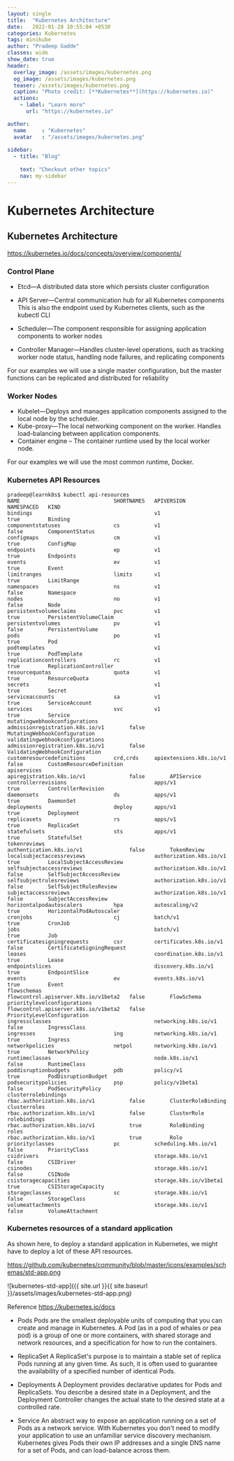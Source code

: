 ```yaml
---
layout: single
title:  "Kubernetes Architecture"
date:   2022-01-28 10:55:04 +0530
categories: Kubernetes
tags: minikube
author: "Pradeep Gadde"
classes: wide
show_date: true
header:
  overlay_image: /assets/images/kubernetes.png
  og_image: /assets/images/kubernetes.png
  teaser: /assets/images/kubernetes.png
  caption: "Photo credit: [**Kubernetes**](https://kubernetes.io)"
  actions:
    - label: "Learn more"
      url: "https://kubernetes.io"

author:
  name     : "Kubernetes"
  avatar   : "/assets/images/kubernetes.png"
 
sidebar:
  - title: "Blog"
 
    text: "Checkout other topics"
    nav: my-sidebar
---
```

# Kubernetes Architecture


## Kubernetes Architecture

https://kubernetes.io/docs/concepts/overview/components/

### Control Plane
- Etcd—A distributed data store which persists cluster configuration

- API Server—Central communication hub for all Kubernetes components
  This is also the endpoint used by Kubernetes clients, such as the kubectl CLI

- Scheduler—The component responsible for assigning application components to worker nodes

- Controller Manager—Handles cluster-level operations, such as tracking worker node status, handling node failures, and replicating components

For our examples we will use a single master configuration, but the master functions can be replicated and distributed for reliability



### Worker Nodes
- Kubelet—Deploys and manages application components assigned to the local node by the scheduler.
- Kube-proxy—The local networking component on the worker. Handles load-balancing between application components.
- Container engine – The container runtime used by the local worker node. 

For our examples we will use the most common runtime, Docker. 


### Kubernetes API Resources

```shell
pradeep@learnk8s$ kubectl api-resources
NAME                              SHORTNAMES   APIVERSION                             NAMESPACED   KIND
bindings                                       v1                                     true         Binding
componentstatuses                 cs           v1                                     false        ComponentStatus
configmaps                        cm           v1                                     true         ConfigMap
endpoints                         ep           v1                                     true         Endpoints
events                            ev           v1                                     true         Event
limitranges                       limits       v1                                     true         LimitRange
namespaces                        ns           v1                                     false        Namespace
nodes                             no           v1                                     false        Node
persistentvolumeclaims            pvc          v1                                     true         PersistentVolumeClaim
persistentvolumes                 pv           v1                                     false        PersistentVolume
pods                              po           v1                                     true         Pod
podtemplates                                   v1                                     true         PodTemplate
replicationcontrollers            rc           v1                                     true         ReplicationController
resourcequotas                    quota        v1                                     true         ResourceQuota
secrets                                        v1                                     true         Secret
serviceaccounts                   sa           v1                                     true         ServiceAccount
services                          svc          v1                                     true         Service
mutatingwebhookconfigurations                  admissionregistration.k8s.io/v1        false        MutatingWebhookConfiguration
validatingwebhookconfigurations                admissionregistration.k8s.io/v1        false        ValidatingWebhookConfiguration
customresourcedefinitions         crd,crds     apiextensions.k8s.io/v1                false        CustomResourceDefinition
apiservices                                    apiregistration.k8s.io/v1              false        APIService
controllerrevisions                            apps/v1                                true         ControllerRevision
daemonsets                        ds           apps/v1                                true         DaemonSet
deployments                       deploy       apps/v1                                true         Deployment
replicasets                       rs           apps/v1                                true         ReplicaSet
statefulsets                      sts          apps/v1                                true         StatefulSet
tokenreviews                                   authentication.k8s.io/v1               false        TokenReview
localsubjectaccessreviews                      authorization.k8s.io/v1                true         LocalSubjectAccessReview
selfsubjectaccessreviews                       authorization.k8s.io/v1                false        SelfSubjectAccessReview
selfsubjectrulesreviews                        authorization.k8s.io/v1                false        SelfSubjectRulesReview
subjectaccessreviews                           authorization.k8s.io/v1                false        SubjectAccessReview
horizontalpodautoscalers          hpa          autoscaling/v2                         true         HorizontalPodAutoscaler
cronjobs                          cj           batch/v1                               true         CronJob
jobs                                           batch/v1                               true         Job
certificatesigningrequests        csr          certificates.k8s.io/v1                 false        CertificateSigningRequest
leases                                         coordination.k8s.io/v1                 true         Lease
endpointslices                                 discovery.k8s.io/v1                    true         EndpointSlice
events                            ev           events.k8s.io/v1                       true         Event
flowschemas                                    flowcontrol.apiserver.k8s.io/v1beta2   false        FlowSchema
prioritylevelconfigurations                    flowcontrol.apiserver.k8s.io/v1beta2   false        PriorityLevelConfiguration
ingressclasses                                 networking.k8s.io/v1                   false        IngressClass
ingresses                         ing          networking.k8s.io/v1                   true         Ingress
networkpolicies                   netpol       networking.k8s.io/v1                   true         NetworkPolicy
runtimeclasses                                 node.k8s.io/v1                         false        RuntimeClass
poddisruptionbudgets              pdb          policy/v1                              true         PodDisruptionBudget
podsecuritypolicies               psp          policy/v1beta1                         false        PodSecurityPolicy
clusterrolebindings                            rbac.authorization.k8s.io/v1           false        ClusterRoleBinding
clusterroles                                   rbac.authorization.k8s.io/v1           false        ClusterRole
rolebindings                                   rbac.authorization.k8s.io/v1           true         RoleBinding
roles                                          rbac.authorization.k8s.io/v1           true         Role
priorityclasses                   pc           scheduling.k8s.io/v1                   false        PriorityClass
csidrivers                                     storage.k8s.io/v1                      false        CSIDriver
csinodes                                       storage.k8s.io/v1                      false        CSINode
csistoragecapacities                           storage.k8s.io/v1beta1                 true         CSIStorageCapacity
storageclasses                    sc           storage.k8s.io/v1                      false        StorageClass
volumeattachments                              storage.k8s.io/v1                      false        VolumeAttachment

```


### Kubernetes resources of a standard application

As shown here, to deploy a standard application in Kubernetes, we might have to deploy a lot of these API resources.

https://github.com/kubernetes/community/blob/master/icons/examples/schemas/std-app.png 

![kubernetes-std-app]({{ site.url }}{{ site.baseurl }}/assets/images/kubernetes-std-app.png)


Reference  https://kubernetes.io/docs

- Pods
Pods are the smallest deployable units of computing that you can create and manage in Kubernetes.
A Pod (as in a pod of whales or pea pod) is a group of one or more containers, with shared storage and network resources, and a specification for how to run the containers. 

- ReplicaSet
A ReplicaSet's purpose is to maintain a stable set of replica Pods running at any given time. As such, it is often used to guarantee the availability of a specified number of identical Pods.

- Deployments
A Deployment provides declarative updates for Pods and ReplicaSets.
You describe a desired state in a Deployment, and the Deployment Controller changes the actual state to the desired state at a controlled rate. 

- Service
An abstract way to expose an application running on a set of Pods as a network service. With Kubernetes you don't need to modify your application to use an unfamiliar service discovery mechanism. Kubernetes gives Pods their own IP addresses and a single DNS name for a set of Pods, and can load-balance across them.

